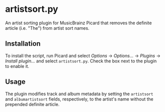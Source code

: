 # artistsort.py

An artist sorting plugin for MusicBrainz Picard that removes the definite article (i.e. "The") from artist sort names.

## Installation

To install the script, run Picard and select *Options* → *Options...* → *Plugins* → *Install plugin...* and select `artistsort.py`. Check the box next to the plugin to enable it.

## Usage

The plugin modifies track and album metadata by setting the `artistsort` and `albumartistsort` fields, respectively, to the artist's name without the prepended definite article.
